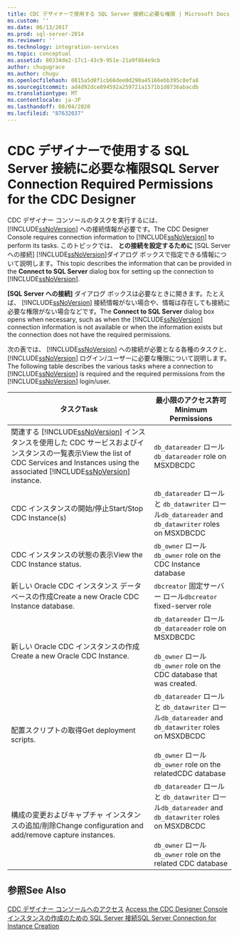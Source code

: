 ```yaml
---
title: CDC デザイナーで使用する SQL Server 接続に必要な権限 | Microsoft Docs
ms.custom: ''
ms.date: 06/13/2017
ms.prod: sql-server-2014
ms.reviewer: ''
ms.technology: integration-services
ms.topic: conceptual
ms.assetid: 80334de2-17c1-43c9-951e-21a9f864e9cb
author: chugugrace
ms.author: chugu
ms.openlocfilehash: 0815a5d8f1cb66dee0d290a45166ebb395c8efa8
ms.sourcegitcommit: ad4d92dce894592a259721a1571b1d8736abacdb
ms.translationtype: MT
ms.contentlocale: ja-JP
ms.lasthandoff: 08/04/2020
ms.locfileid: "87632037"
---
```

# <a name="sql-server-connection-required-permissions-for-the-cdc-designer"></a><span data-ttu-id="6eddd-102">CDC デザイナーで使用する SQL Server 接続に必要な権限</span><span class="sxs-lookup"><span data-stu-id="6eddd-102">SQL Server Connection Required Permissions for the CDC Designer</span></span>
  <span data-ttu-id="6eddd-103">CDC デザイナー コンソールのタスクを実行するには、 [!INCLUDE[ssNoVersion](../../includes/ssnoversion-md.md)] への接続情報が必要です。</span><span class="sxs-lookup"><span data-stu-id="6eddd-103">The CDC Designer Console requires connection information to [!INCLUDE[ssNoVersion](../../includes/ssnoversion-md.md)] to perform its tasks.</span></span> <span data-ttu-id="6eddd-104">このトピックでは、 **との接続を設定するために** [SQL Server への接続] [!INCLUDE[ssNoVersion](../../includes/ssnoversion-md.md)]ダイアログ ボックスで指定できる情報について説明します。</span><span class="sxs-lookup"><span data-stu-id="6eddd-104">This topic describes the information that can be provided in the **Connect to SQL Server** dialog box for setting up the connection to [!INCLUDE[ssNoVersion](../../includes/ssnoversion-md.md)].</span></span>  
  
 <span data-ttu-id="6eddd-105">**‭[SQL Server への接続]** ダイアログ ボックスは必要なときに開きます。たとえば、 [!INCLUDE[ssNoVersion](../../includes/ssnoversion-md.md)] 接続情報がない場合や、情報は存在しても接続に必要な権限がない場合などです。</span><span class="sxs-lookup"><span data-stu-id="6eddd-105">The **Connect to SQL Server** dialog box opens when necessary, such as when the [!INCLUDE[ssNoVersion](../../includes/ssnoversion-md.md)] connection information is not available or when the information exists but the connection does not have the required permissions.</span></span>  
  
 <span data-ttu-id="6eddd-106">次の表では、 [!INCLUDE[ssNoVersion](../../includes/ssnoversion-md.md)] への接続が必要となる各種のタスクと、 [!INCLUDE[ssNoVersion](../../includes/ssnoversion-md.md)] ログイン/ユーザーに必要な権限について説明します。</span><span class="sxs-lookup"><span data-stu-id="6eddd-106">The following table describes the various tasks where a connection to [!INCLUDE[ssNoVersion](../../includes/ssnoversion-md.md)] is required and the required permissions from the [!INCLUDE[ssNoVersion](../../includes/ssnoversion-md.md)] login/user.</span></span>  
  
|<span data-ttu-id="6eddd-107">タスク</span><span class="sxs-lookup"><span data-stu-id="6eddd-107">Task</span></span>|<span data-ttu-id="6eddd-108">最小限のアクセス許可</span><span class="sxs-lookup"><span data-stu-id="6eddd-108">Minimum Permissions</span></span>|  
|----------|-------------------------|  
|<span data-ttu-id="6eddd-109">関連する [!INCLUDE[ssNoVersion](../../includes/ssnoversion-md.md)] インスタンスを使用した CDC サービスおよびインスタンスの一覧表示</span><span class="sxs-lookup"><span data-stu-id="6eddd-109">View the list of CDC Services and Instances using the associated [!INCLUDE[ssNoVersion](../../includes/ssnoversion-md.md)] instance.</span></span>|<span data-ttu-id="6eddd-110">`db_datareader` ロール</span><span class="sxs-lookup"><span data-stu-id="6eddd-110">`db_datareader` role on MSXDBCDC</span></span>|  
|<span data-ttu-id="6eddd-111">CDC インスタンスの開始/停止</span><span class="sxs-lookup"><span data-stu-id="6eddd-111">Start/Stop CDC Instance(s)</span></span>|<span data-ttu-id="6eddd-112">`db_datareader` ロールと `db_datawriter` ロール</span><span class="sxs-lookup"><span data-stu-id="6eddd-112">`db_datareader` and `db_datawriter` roles on MSXDBCDC</span></span>|  
|<span data-ttu-id="6eddd-113">CDC インスタンスの状態の表示</span><span class="sxs-lookup"><span data-stu-id="6eddd-113">View the CDC Instance status.</span></span>|<span data-ttu-id="6eddd-114">`db_owner` ロール</span><span class="sxs-lookup"><span data-stu-id="6eddd-114">`db_owner` role on the CDC Instance database</span></span>|  
|<span data-ttu-id="6eddd-115">新しい Oracle CDC インスタンス データベースの作成</span><span class="sxs-lookup"><span data-stu-id="6eddd-115">Create a new Oracle CDC Instance database.</span></span>|<span data-ttu-id="6eddd-116">`dbcreator` 固定サーバー ロール</span><span class="sxs-lookup"><span data-stu-id="6eddd-116">`dbcreator` fixed-server role</span></span>|  
|<span data-ttu-id="6eddd-117">新しい Oracle CDC インスタンスの作成</span><span class="sxs-lookup"><span data-stu-id="6eddd-117">Create a new Oracle CDC Instance.</span></span>|<span data-ttu-id="6eddd-118">`db_datareader` ロール</span><span class="sxs-lookup"><span data-stu-id="6eddd-118">`db_datareader` role on MSXDBCDC</span></span><br /><br /> <span data-ttu-id="6eddd-119">`db_owner` ロール</span><span class="sxs-lookup"><span data-stu-id="6eddd-119">`db_owner` role on the CDC database that was created.</span></span>|  
|<span data-ttu-id="6eddd-120">配置スクリプトの取得</span><span class="sxs-lookup"><span data-stu-id="6eddd-120">Get deployment scripts.</span></span>|<span data-ttu-id="6eddd-121">`db_datareader` ロールと `db_datawriter` ロール</span><span class="sxs-lookup"><span data-stu-id="6eddd-121">`db_datareader` and `db_datawriter` roles on MSXDBCDC</span></span><br /><br /> <span data-ttu-id="6eddd-122">`db_owner` ロール</span><span class="sxs-lookup"><span data-stu-id="6eddd-122">`db_owner` role on the relatedCDC database</span></span>|  
|<span data-ttu-id="6eddd-123">構成の変更およびキャプチャ インスタンスの追加/削除</span><span class="sxs-lookup"><span data-stu-id="6eddd-123">Change configuration and add/remove capture instances.</span></span>|<span data-ttu-id="6eddd-124">`db_datareader` ロールと `db_datawriter` ロール</span><span class="sxs-lookup"><span data-stu-id="6eddd-124">`db_datareader` and `db_datawriter` roles on MSXDBCDC</span></span><br /><br /> <span data-ttu-id="6eddd-125">`db_owner` ロール</span><span class="sxs-lookup"><span data-stu-id="6eddd-125">`db_owner` role on the related CDC database</span></span>|  
  
## <a name="see-also"></a><span data-ttu-id="6eddd-126">参照</span><span class="sxs-lookup"><span data-stu-id="6eddd-126">See Also</span></span>  
 <span data-ttu-id="6eddd-127">[CDC デザイナー コンソールへのアクセス](access-the-cdc-designer-console.md) </span><span class="sxs-lookup"><span data-stu-id="6eddd-127">[Access the CDC Designer Console](access-the-cdc-designer-console.md) </span></span>  
 [<span data-ttu-id="6eddd-128">インスタンスの作成のための SQL Server 接続</span><span class="sxs-lookup"><span data-stu-id="6eddd-128">SQL Server Connection for Instance Creation</span></span>](sql-server-connection-for-instance-creation.md)  
  
  
